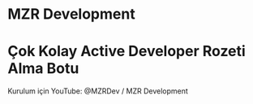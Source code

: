 # MZR Development
# Çok Kolay Active Developer Rozeti Alma Botu
Kurulum için YouTube: @MZRDev / MZR Development

